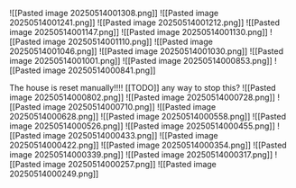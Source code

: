 ![[Pasted image 20250514001308.png]]
![[Pasted image 20250514001241.png]]
![[Pasted image 20250514001212.png]]
![[Pasted image 20250514001147.png]]
![[Pasted image 20250514001130.png]]
![[Pasted image 20250514001110.png]]
![[Pasted image 20250514001046.png]]
![[Pasted image 20250514001030.png]]
![[Pasted image 20250514001001.png]]
![[Pasted image 20250514000853.png]]
![[Pasted image 20250514000841.png]]

The house is reset manually!!!! [[TODO]] any way to stop this?
![[Pasted image 20250514000802.png]]
![[Pasted image 20250514000728.png]]
![[Pasted image 20250514000710.png]]
![[Pasted image 20250514000628.png]]
![[Pasted image 20250514000558.png]]
![[Pasted image 20250514000526.png]]
![[Pasted image 20250514000455.png]]
![[Pasted image 20250514000433.png]]
![[Pasted image 20250514000422.png]]
![[Pasted image 20250514000354.png]]
![[Pasted image 20250514000339.png]]
![[Pasted image 20250514000317.png]]
![[Pasted image 20250514000257.png]]
![[Pasted image 20250514000249.png]]